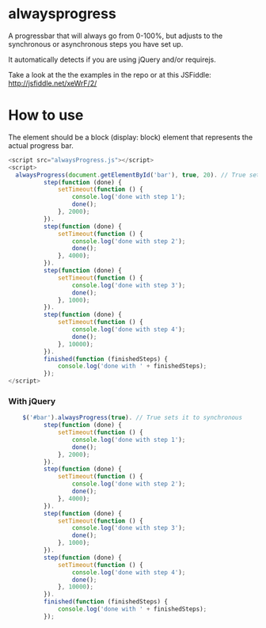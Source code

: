 alwaysprogress
==============

A progressbar that will always go from 0-100%, but adjusts to the synchronous or asynchronous steps you have set up.

It automatically detects if you are using jQuery and/or requirejs.

Take a look at the the examples in the repo or at this JSFiddle: http://jsfiddle.net/xeWrF/2/

How to use
==========
The element should be a block (display: block) element that represents the actual progress bar.
  ```javascript
  <script src="alwaysProgress.js"></script>
  <script>
    alwaysProgress(document.getElementById('bar'), true, 20). // True sets it to synchronous and sets a maximum expected loading time for tuning
            step(function (done) {
                setTimeout(function () {
                    console.log('done with step 1');
                    done();
                }, 2000);
            }).
            step(function (done) {
                setTimeout(function () {
                    console.log('done with step 2');
                    done();
                }, 4000);
            }).
            step(function (done) {
                setTimeout(function () {
                    console.log('done with step 3');
                    done();
                }, 1000);
            }).
            step(function (done) {
                setTimeout(function () {
                    console.log('done with step 4');
                    done();
                }, 10000);
            }).
            finished(function (finishedSteps) {
                console.log('done with ' + finishedSteps);
            });
  </script>
  ```
  
### With jQuery
  ```javascript
      $('#bar').alwaysProgress(true). // True sets it to synchronous
            step(function (done) {
                setTimeout(function () {
                    console.log('done with step 1');
                    done();
                }, 2000);
            }).
            step(function (done) {
                setTimeout(function () {
                    console.log('done with step 2');
                    done();
                }, 4000);
            }).
            step(function (done) {
                setTimeout(function () {
                    console.log('done with step 3');
                    done();
                }, 1000);
            }).
            step(function (done) {
                setTimeout(function () {
                    console.log('done with step 4');
                    done();
                }, 10000);
            }).
            finished(function (finishedSteps) {
                console.log('done with ' + finishedSteps);
            });
  ```
